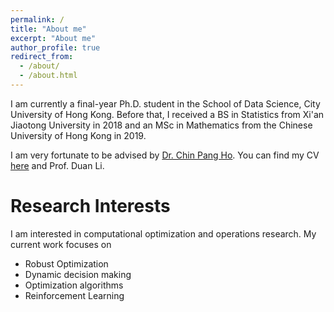 ```yaml
---
permalink: /
title: "About me"
excerpt: "About me"
author_profile: true
redirect_from: 
  - /about/
  - /about.html
---
```


I am currently a final-year Ph.D. student in the School of Data Science, City University of Hong Kong. Before that, I received a BS in Statistics from Xi'an Jiaotong University in 2018 and an MSc in Mathematics from the Chinese University of Hong Kong in 2019. 

I am very fortunate to be advised by [Dr. Chin Pang Ho](https://sites.google.com/view/clint-chin-pang-ho/home). You can find my CV [here](../assets/CV_en_Wang_Qiuhao_out.pdf) and Prof. Duan Li.


Research Interests
======
I am interested in computational optimization and operations research. My current work focuses on 
- Robust Optimization
- Dynamic decision making
- Optimization algorithms
- Reinforcement Learning
